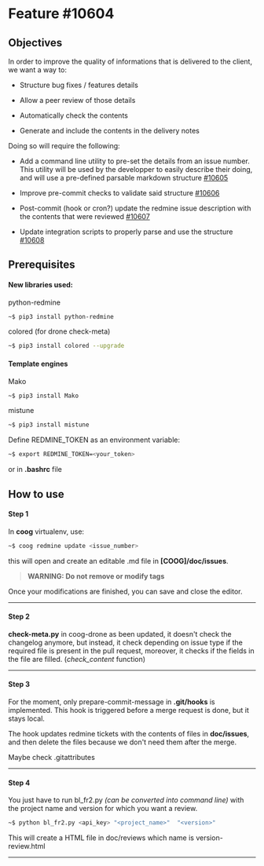
# Feature #10604

## Objectives

  

In order to improve the quality of informations that is delivered to the client, we want a way to:

  

- Structure bug fixes / features details

- Allow a peer review of those details

- Automatically check the contents

- Generate and include the contents in the delivery notes

  

Doing so will require the following:

  

- Add a command line utility to pre-set the details from an issue number. This utility will be used by the developper to easily describe their doing, and will use a pre-defined parsable markdown structure [#10605](https://support.coopengo.com/issues/10605)

- Improve pre-commit checks to validate said structure [#10606](https://support.coopengo.com/issues/10606)

- Post-commit (hook or cron?) update the redmine issue description with the contents that were reviewed [#10607](https://support.coopengo.com/issues/10607  "Task: Update redmine descriptions according to contents of #10605 (A traiter)")

- Update integration scripts to properly parse and use the structure [#10608](https://support.coopengo.com/issues/10608  "Task: Update delivery slip generation for 10604 (A traiter)")

  
  

## Prerequisites

  

#### New libraries used:

python-redmine

```bash
~$ pip3 install python-redmine
```
colored (for drone check-meta)
```bash
~$ pip3 install colored --upgrade
```

#### Template engines
Mako

```bash
~$ pip3 install Mako
```

mistune

```bash
~$ pip3 install mistune
```

Define REDMINE_TOKEN as an environment variable:

```bash
~$ export REDMINE_TOKEN=<your_token>
```
or in **.bashrc** file
  

## How to use

#### Step 1

In **coog** virtualenv, use:

```bash
~$ coog redmine update <issue_number>
```

this will open and create an editable .md file in **[COOG]/doc/issues**.

>**WARNING: Do not remove or modify tags**

Once your modifications are finished, you can save and close the editor.

----

#### Step 2

**check-meta.py** in coog-drone as been updated, it doesn't check the changelog anymore, but instead, it check depending on issue type if the required file is present in the pull request, moreover, it checks if the fields in the file are filled. (*check_content* function)

  ----

#### Step 3

For the moment, only prepare-commit-message in **.git/hooks** is implemented. This hook is triggered before a merge request is done, but it stays local.

The hook updates redmine tickets with the contents of files in **doc/issues**, and then delete the files because we don't need them after the merge.

Maybe check .gitattributes

  ----
#### Step 4

You just have to run bl_fr2.py *(can be converted into command line)* with the project name and version for which you want a review.

```bash
~$ python bl_fr2.py <api_key> "<project_name>"  "<version>"
```

This will create a HTML file in doc/reviews which name is version-review.html

----
